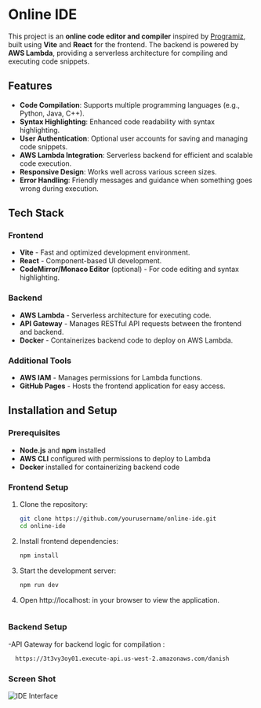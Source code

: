 # Online IDE

This project is an **online code editor and compiler** inspired by [Programiz](https://www.programiz.com/), built using **Vite** and **React** for the frontend. The backend is powered by **AWS Lambda**, providing a serverless architecture for compiling and executing code snippets.

## Features

- **Code Compilation**: Supports multiple programming languages (e.g., Python, Java, C++).
- **Syntax Highlighting**: Enhanced code readability with syntax highlighting.
- **User Authentication**: Optional user accounts for saving and managing code snippets.
- **AWS Lambda Integration**: Serverless backend for efficient and scalable code execution.
- **Responsive Design**: Works well across various screen sizes.
- **Error Handling**: Friendly messages and guidance when something goes wrong during execution.

## Tech Stack

### Frontend
- **Vite** - Fast and optimized development environment.
- **React** - Component-based UI development.
- **CodeMirror/Monaco Editor** (optional) - For code editing and syntax highlighting.

### Backend
- **AWS Lambda** - Serverless architecture for executing code.
- **API Gateway** - Manages RESTful API requests between the frontend and backend.
- **Docker** - Containerizes backend code to deploy on AWS Lambda.

### Additional Tools
- **AWS IAM** - Manages permissions for Lambda functions.
- **GitHub Pages** - Hosts the frontend application for easy access.

## Installation and Setup

### Prerequisites
- **Node.js** and **npm** installed
- **AWS CLI** configured with permissions to deploy to Lambda
- **Docker** installed for containerizing backend code

### Frontend Setup

1. Clone the repository:
   ```bash
   git clone https://github.com/yourusername/online-ide.git
   cd online-ide
   ```
2. Install frontend dependencies:
   ```bash
   npm install
   ```
3. Start the development server:
   ```bash
   npm run dev
   ```
4. Open http://localhost: in your browser to view the application.
   ```bash
   
### Backend Setup

-API Gateway for backend logic for compilation :
  ```bash
    https://3t3vy3oy01.execute-api.us-west-2.amazonaws.com/danish
  ```

### Screen Shot 
![IDE Interface](src/assets/IDE.png)

